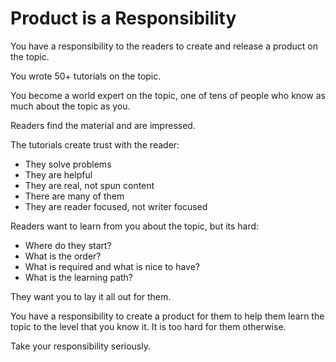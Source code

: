 # Product is a Responsibility

You have a responsibility to the readers to create and release a product on the topic.

You wrote 50+ tutorials on the topic.

You become a world expert on the topic, one of tens of people who know as much about the topic as you.

Readers find the material and are impressed.

The tutorials create trust with the reader:

* They solve problems
* They are helpful
* They are real, not spun content
* There are many of them
* They are reader focused, not writer focused

Readers want to learn from you about the topic, but its hard:

* Where do they start?
* What is the order?
* What is required and what is nice to have?
* What is the learning path?

They want you to lay it all out for them.

You have a responsibility to create a product for them to help them learn the topic to the level that you know it. It is too hard for them otherwise.

Take your responsibility seriously.

